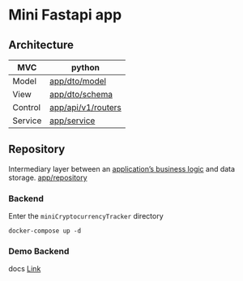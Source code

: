 # Mini Fastapi app
## Architecture

| MVC     | python                                                                                                      |
|---------|-------------------------------------------------------------------------------------------------------------|
| Model   | [app/dto/model](https://github.com/TheBaldFrog/miniCryptocurrencyTracker/tree/main/app/dto/model)           |
| View    | [app/dto/schema](https://github.com/TheBaldFrog/miniCryptocurrencyTracker/tree/main/app/dto/schema)         |
| Control | [app/api/v1/routers](https://github.com/TheBaldFrog/miniCryptocurrencyTracker/tree/main/app/api/v1/routers) |
| Service | [app/service](https://github.com/TheBaldFrog/miniCryptocurrencyTracker/tree/main/app/service)               |

## Repository
Intermediary layer between an [application’s business logic](https://github.com/TheBaldFrog/miniCryptocurrencyTracker/tree/main/app/service) and data storage.
[app/repository](https://github.com/TheBaldFrog/miniCryptocurrencyTracker/tree/main/app/repository)

### Backend
Enter the `miniCryptocurrencyTracker` directory

   ```shell
   docker-compose up -d
   ```
### Demo Backend
docs [Link](http://52.91.140.87/docs)
